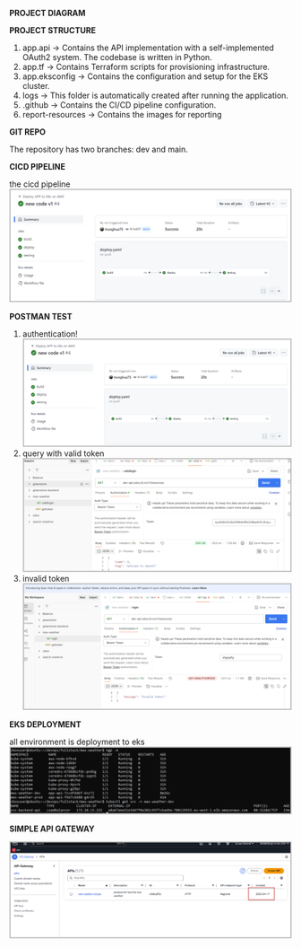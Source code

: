**PROJECT DIAGRAM**

**PROJECT STRUCTURE**

1. app.api → Contains the API implementation with a self-implemented OAuth2 system. The codebase is written in Python.
2. app.tf → Contains Terraform scripts for provisioning infrastructure.
3. app.eksconfig → Contains the configuration and setup for the EKS cluster.
4. logs → This folder is automatically created after running the application.
5. .github → Contains the CI/CD pipeline configuration.
6. report-resources → Contains the images for reporting

**GIT REPO**

The repository has two branches: dev and main.

**CICD PIPELINE**

the cicd pipeline
![alt text](report-resources/cicd.png)

**POSTMAN TEST**

1. authentication!
   ![alt text](report-resources/cicd.png)
2. query with valid token
   ![alt text](report-resources/valid-token.png)
3. invalid token
   ![alt text](report-resources/invalid-token.png)

**EKS DEPLOYMENT**

all environment is deployment to eks
![alt text](report-resources/eks-deploy.png)

**SIMPLE API GATEWAY**

![alt text](report-resources/api-gateway.png)